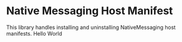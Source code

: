 # Native Messaging Host Manifest

This library handles installing and uninstalling NativeMessaging host manifests.
Hello World
